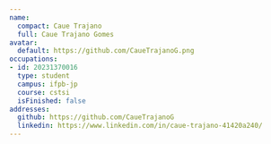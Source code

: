 ```yaml
---
name:
  compact: Caue Trajano
  full: Caue Trajano Gomes
avatar:
  default: https://github.com/CaueTrajanoG.png
occupations:
- id: 20231370016
  type: student
  campus: ifpb-jp
  course: cstsi
  isFinished: false
addresses:
  github: https://github.com/CaueTrajanoG
  linkedin: https://www.linkedin.com/in/caue-trajano-41420a240/
---
```

